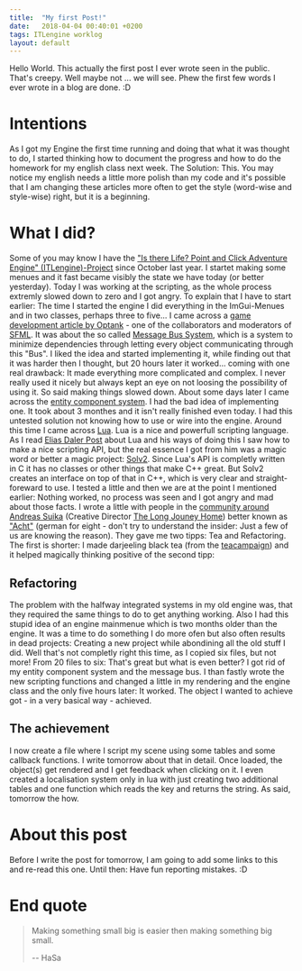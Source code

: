 ```yaml
---
title:  "My first Post!"
date:   2018-04-04 00:40:01 +0200
tags: ITLengine worklog 
layout: default
---
```


Hello World. This actually the first post I ever wrote seen in the public. That's creepy. Well maybe not ... we will see. Phew the first few words I ever wrote in a blog are done. :D

# Intentions #
As I got my Engine the first time running and doing that what it was thought to do, I started thinking how to document the progress and how to do the homework for my english class next week. The Solution: This. You may notice my english needs a little more polish than my code and it's possible that I am changing these articles more often to get the style (word-wise and style-wise) right, but it is a beginning.

# What I did? #
Some of you may know I have the ["Is there Life? Point and Click Adventure Engine" (ITLengine)-Project](https://github.com/HaSa1002/Is-there-Life-Point-and-Click-Adventure-Engine) since October last year. I startet making some menues and it fast became visibly the state we have today (or better yesterday). Today I was working at the scripting, as the whole process extremly slowed down to zero and I got angry. To explain that I have to start earlier: The time I started the engine I did everything in the ImGui-Menues and in two classes, perhaps three to five... I came across a [game development article by Optank](http://optank.org/game-development-design/) - one of the collaborators and moderators of [SFML](https://sfml-dev.org). It was about the so called [Message Bus System](http://optank.org/2013/04/02/game-development-design-3-message-bus/), which is a system to minimize dependencies through letting every object communicating through this "Bus". I liked the idea and started implementing it, while finding out that it was harder then I thought, but 20 hours later it worked... coming with one real drawback: It made everything more complicated and complex. I never really used it nicely but always kept an eye on not loosing the possibility of using it. So said making things slowed down. About some days later I came across the [entity component system](http://optank.org/2012/11/14/game-development-design-1-the-component-system/). I had the bad idea of implementing one. It took about 3 monthes and it isn't really finished even today. I had this untested solution not knowing how to use or wire into the engine. Around this time I came across [Lua](https://lua.org). Lua is a nice and powerfull scripting language. As I read [Elias Daler Post](https://eliasdaler.github.io/game-object-references/) about Lua and his ways of doing this I saw how to make a nice scripting API, but the real essence I got from him was a magic word or better a magic project: [Solv2](https://github.com/ThePhD/sol2). Since Lua's API is completly written in C it has no classes or other things that make C++ great. But Solv2 creates an interface on top of that in C++, which is very clear and straight-foreward to use. I tested a little and then we are at the point I mentioned earlier: Nothing worked, no process was seen and I got angry and mad about those facts. I wrote a little with people in the [community around Andreas Suika](https://discord.gg/acht) (Creative Director [The Long Jouney Home](http://tljhgame.com/)) better known as ["Acht"](https://discord.gg/acht) (german for eight - don't try to understand the insider: Just a few of us are knowing the reason). They gave me two tipps: Tea and Refactoring. The first is shorter: I made darjeeling black tea (from the [teacampaign](https://www.teacampaign.com/)) and it helped magically thinking positive of the second tipp:

## Refactoring ##
The problem with the halfway integrated systems in my old engine was, that they required the same things to do to get anything working. Also I had this stupid idea of an engine mainmenue which is two months older than the engine. It was a time to do something I do more ofen but also often results in dead projects: Creating a new project while abondining all the old stuff I did. Well that's not completly right this time, as I copied six files, but not more! From 20 files to six: That's great but what is even better? I got rid of my entity component system and the message bus. I than fastly wrote the new scripting functions and changed a little in my rendering and the engine class and the only five hours later: It worked. The object I wanted to achieve got - in a very basical way - achieved.

## The achievement ##
I now create a file where I script my scene using some tables and some callback functions. I write tomorrow about that in detail. Once loaded, the object(s) get rendered and I get feedback when clicking on it. I even created a localisation system only in lua with just creating two additional tables and one function which reads the key and returns the string. As said, tomorrow the how.

# About this post #
Before I write the post for tomorrow, I am going to add some links to this and re-read this one. Until then: Have fun reporting mistakes. :D

# End quote #
>Making something small big is easier then making something big small.
>
>-- HaSa
